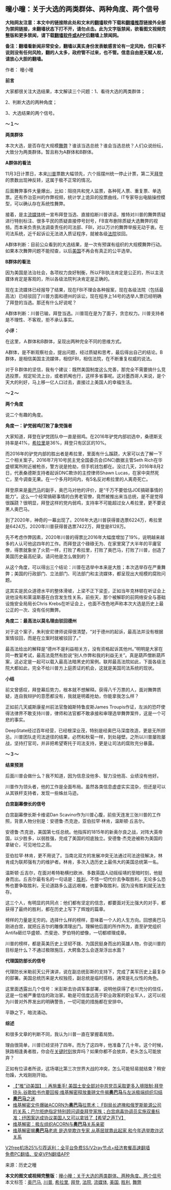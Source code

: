  <h2>曈小曈：关于大选的两类群体、两种角度、两个信号</h2> <p class="notice"><b>大陆网友注意：本文中的链接除此处和文末的<a href="https://github.com/bannedbook/fanqiang" >翻墙</a>软件下载和<a href="https://github.com/killgcd/justmysocks/blob/master/README.md">翻墙推荐</a>链接外全部为禁网链接，未翻墙状态下打不开，请勿点击。此为文字版禁闻，欲看图文视频完整版和更多禁闻，请下载<a href="https://github.com/bannedbook/fanqiang">翻墙软件或APP</a>后翻墙上禁闻网。</p><p>备注：翻墙看新闻非常安全，翻墙以真实身份发表敏感言论有一定风险，但只看不说则没有任何风险，翻的人太多，政府管不过来，也不管。信息自由是天赋人权，请放心大胆的翻墙。</b></p>  <div class="entry"> <p>作者： 曈小曈</p> <p><strong>前言</strong></p> <p>大家都很关注大选结果，本文解读三个问题：1、看待大选的两类群体；</p> <p>2、判断大选的两种角度；</p> <p>3、大选结果的两个信号。</p> <p><strong>～１～</strong></p> <p><strong>两类群体</strong></p> <p>本次大选，是否存在大规模<a href="https://www.bannedbook.org/bnews/tag/%E8%88%9E%E5%BC%8A/" class="st_tag internal_tag" rel="tag" title="标签 舞弊 下的日志">舞弊</a>？谁该当选总统？谁会当选总统？人们众说纷纭，大致分为两类群体。暂且称为A群体和B群体。</p> <p><strong>A群体的看法</strong></p> <p>11月3日计票日，本来<a href="https://www.bannedbook.org/bnews/tag/%e5%b7%9d%e6%99%ae/" class="st_tag internal_tag" rel="tag" title="标签 川普 下的日志">川普</a>票数大幅领先，六个摇摆州统一停止计票，第二天<a href="https://www.bannedbook.org/bnews/tag/%e6%8b%9c%e7%99%bb/" class="st_tag internal_tag" rel="tag" title="标签 拜登 下的日志">拜登</a>的票数出现神反转，这属于极不正常的情况。</p> <p>后面舞弊事件大量爆出，比如：阻挠共和党人监票，各种死人票、重复票、单选票。还有乔治亚州的作弊视频，统计学上诡异的投票曲线，IT专家导出电脑操控模型，可以确认存在系统性舞弊。</p> <p>接着，是主<a href="https://www.bannedbook.org/bnews/tag/%E6%B5%81%E5%AA%92%E4%BD%93/" class="st_tag internal_tag" rel="tag" title="标签 流媒体 下的日志">流媒体</a>统一宣布拜登当选、直接掐断川普讲话，推特对川普的舞弊质疑进行特别标注、很多平民的质疑直接停号封号，FB宣布删除质疑大选舞弊的视频。而本来负责执法调查责任的司法部、FBI，对以万计的舞弊举报无动于衷。在司法系统，近千起诉讼无法进入质证程序，就被各级<a href="https://www.bannedbook.org/bnews/tag/%e6%b3%95%e9%99%a2/" class="st_tag internal_tag" rel="tag" title="标签 法院 下的日志">法院</a>驳回。</p> <p>A群体判断：目前公众看到的大选结果，是一次有预谋有组织的大规模舞弊行动。如果本次舞弊问题不能彻查，以后<a href="https://www.bannedbook.org/bnews/tag/%e7%be%8e%e5%9b%bd/" class="st_tag internal_tag" rel="tag" title="标签 美国 下的日志">美国</a>不再会有真正的公平选举。</p> <p><strong>B群体的看法</strong></p> <p>因为美国是法治社会，各项权力良好制衡，所以FBI执法肯定是公正的，所以主流媒体肯定是客观的，所以各级法院判决肯定是正确的。</p>  <p>现在主流媒体已经报导了结果，现在FBI不理会各种报案，现在各级法院（包括最高法）已经驳回了川普方面和德州的诉讼，现在程序上14号的选举人票已经明确了拜登的当选。那还有什么好说呢？</p> <p>A群体判断：川普已输，拜登当选。川普现在是为了面子，贪恋权力。川普支持者是不理性、不客观，拒不承认事实。</p> <p><strong>小评：</strong></p> <p>在这里，Ａ群体和B群体，呈现出两种完全不同的思维方式。</p> <p>A群体，是不断观察社会，提出问题，经过质疑和思考，最后得出自己的结论。B群体，是相信美国主流媒体，相信FBI，相信法院，在不断重复权威的说法。</p> <p>对于Ｂ群体的坚信，我有个建议：既然美国制度这么完善，那完全不需要搞什么竞选投票，规定轮流上台，或者抓阄也行，这样多省事呢。这对墨西哥人来说，是个天大的利好，马上移一亿人口过去，直接过上美国人的幸福生活。</p> <p><strong>～２～</strong></p> <p><strong>两个角度</strong></p> <p>说二个有趣的角度。</p> <p><strong>角度一：驴党弱鸡打败了象党强者</strong></p> <p>大家知道，拜登在驴党团队中一直是弱鸡。在2016年驴党内部初选中，桑德斯支持率是41%，<a href="https://www.bannedbook.org/bnews/tag/%e5%b8%8c%e6%8b%89%e9%87%8c/" class="st_tag internal_tag" rel="tag" title="标签 希拉里 下的日志">希拉里</a>是36%，拜登只有区区的10%。</p> <p>而2016年的驴党内部的胜出者是希拉里，里面有什么蹊跷，大家可以去了解一下二个相关案子。2016年7月10号民主党全国委员会(DNC)数据主管Seth Rich在华盛顿寓所附近被枪杀，警方说是抢劫，但手机钱包都在。没过几天，2016年8月2日，代表桑德斯支持者起诉DNC欺诈的主控律师Shawn Lucas，在家中突然死亡，至今调查无果。在一个多月时间内，有5名反对希拉里的人离奇死亡。</p> <p>拜登原来是<a href="https://www.bannedbook.org/bnews/tag/%e5%a5%a5%e5%b7%b4%e9%a9%ac/" class="st_tag internal_tag" rel="tag" title="标签 奥巴马 下的日志">奥巴马</a>的副手，奥巴马对他的评价，是“千万不要低估JOE搞砸事情的能力”。这么一个经常搞砸事情的白男老官僚，竟然被推出来当总统，是不是觉得很蹊跷？很明显，拜登这样的党内弱鸡，支持率不可能超过女人希拉里，更不要说黑人奥巴马。</p> <p>到了2020年，神奇的一幕出现了。2016年大选川普获得普选票6224万，希拉里是6424万。2020年川普获得普选票7422万，拜登是8128万。</p> <p>先不考虑作弊因素，2020年川普的得票比2016年大幅度增加了19%，说明越来越多的人认可他这四年的工作。而拜登这个碌碌无为、在家里窝了大半年的平庸官僚，得票就象坐了火箭一样，打败了希拉里，打败了奥巴马，打败了川普，创造了美国历史最高纪录。请问他是怎么做到的？</p>  <p>从这个角度，可以得出三个结论：川普在选举中本来是大胜；本次选举存在严重舞弊；美国的行政部门、立法部门、司法部门和主流媒体，都呈现出大规模的腐败问题。</p> <p>这其实是民众道德水平的整体滑坡，上梁不正下梁歪，正如当年克林顿在听证会上说他没有和莱温斯基在白宫发生性关系，前些天，那个被解职的前网络安全与基础设施安全局局长Chris Krebs在听证会上，也面不改色地声称本次大选是历史上最公正的一次、没有任何舞弊。</p> <p><strong>角度二：最高法以莫名理由驳回德州</strong></p> <p>对于这个案子，朱利安尼律师说得很清楚，“对于德州的起诉，最高法并没有根据案情驳回，而是在立案时就被驳回了。”</p> <p>最高法给出的解释是“德州不是利益相关方，没有资格起诉其他州。”明明是大家在同一教室考试，最高法竟然有脸说“别人作弊和我的利益无关”。真是葫芦僧断葫芦案，这必定是一起可以载入最高法暗黑史的案例。联邦最高法院如此，下面各级法院大都如此，完全不给川普方上庭质证的机会，这就是美国司法系统的现状。</p> <p><strong>小结</strong></p> <p>前文曾感叹，拜登幕后势力，根本就不想解释。获得八千万票的人，面对舞弊质疑，连自我辩护的意愿都没有，我就是明着抢劫，你能拿我怎么样？</p> <p>正如前几天威斯康星州前法官詹姆斯特鲁皮斯James Troupis作证，左派的恐吓使得法律界不敢支持川普，律师和法官都不敢承接和审理选举舞弊案件，这是一个可悲的事实。</p> <p>DeepState经过百年经营，已经根深业茂，特别是经奥巴马深度改造，更是无所顾忌。川普团队走司法途径的结果，必然和秋菊一样，到处碰壁。之所以川普屡败屡战，坚持打官司，并非把希望寄托于司法支持，更是让司法的腐败充分暴露。</p> <p><strong>～３～</strong></p> <p><strong>结果预测</strong></p> <p>后面川普会做什么？我不知道，因为信息没他多、智力没他高、业绩没有他好。</p> <p>川普作为领头者，他的工作是全面布局。虽然各类信息虚虚实实混杂，但还是可以从其铁杆支持者，发现一些蛛丝马迹。</p> <p><strong>白宫副幕僚长的信号</strong></p> <p>白宫副幕僚长斯卡维诺Dan Scavino作为川普心腹，前些天连发三张川普的工作照，背景人物分别是：安德鲁·杰克逊，亚伯拉罕·林肯，温斯顿·丘吉尔。</p>  <p>安德鲁·杰克逊，美国第七任总统。他指挥的1815年的新奥尔良之战，对阵大英帝国，以少胜多，以弱胜强，完成了美国的彻底独立。安德鲁·杰克逊被称为美国的拿破仑，可见地位之高。</p> <p>亚伯拉罕·林肯，更不用说了。当南北双方的发展冲突无法通过司法途径解决，林肯成为联邦强有力的维护者。林肯，多次入选历史上最伟大的美国总统第一名。</p> <p>温斯顿·丘吉尔，在面对希特勒横扫欧洲、多数英国人动摇绥靖的至暗时刻，他挺身而出。丘吉尔最有名的一句话是：<a href="https://www.bannedbook.org/bnews/tag/%E8%83%9C%E5%88%A9/" class="st_tag internal_tag" rel="tag" title="标签 胜利 下的日志">胜利</a>，不惜一切代价去争取胜利，无论多么恐怖也要争取胜利，无论道路多么遥远艰难，也要争取胜利，因为没有胜利就无法生存。</p> <p>这三个人，有明显的共同点：他们都有坚定的信念，都要面对无比强大的对手，都获得了最终的胜利，都在历史上写下了辉煌的篇章。</p> <p>榜样的力量是无穷的。选择什么样的榜样，意味着一个人的人生方向。回想奥巴马刚进白宫，就把丘吉尔的雕像清理出门。理解他后面的所作所为，直至驴党组织Antifa砸烂华盛顿、杰斐逊、罗伯特的塑像，一切都顺理成章。</p> <p>川普的榜样，都是英美历史上坚韧不拨、为国民挺身而出的英雄人物，你说川普的目标是什么？不通过极限施压，大鳄鱼怎么会逐渐浮出水面？</p> <p><strong>代理国防部长的信号</strong></p> <p>代理防长米勒前天公开演讲，说在副总统彭斯的支持下，完成了美军历史上最复杂的部署。美国总统历来是大权独揽，副总统是临时搭档，通常是礼仪性的角色。</p> <p>这里面透露出几个信号：米彭斯去协调军事部署，说明他获得了老川充分的信任，这是一位被严重低估的政治家。勒是可信度远高于职业政客的职业军人，这可以视为川普对外界发出的明确警告，一切可能的措施都在安排中。</p> <p>平静之下，暗流涌动。</p> <p><strong>综述</strong></p> <p>和很多文章的判断不同，我认为川普一直在掌握着局势。</p> <p>理由很简单，川普已经坚持了四年。而为了这四年，他准备了几十年。这个时候，狭路相逢勇者胜，你会在<span class='wp_keywordlink'><a href="https://www.bannedbook.org/forum2/topic151.html" title="关键时刻：李鹏日记" target="_blank">关键时刻</a></span>放弃吗？如果你都不会放弃，老头怎么可能放弃？</p> <p>正如有位读者所说，这场堪比第三次世界大战的冲突，怎么可能轻易就结束？稍安勿躁，大戏刚刚开始。</p> <ul class='op-related-articles' title='相关阅读'> <li><a href='https://www.bannedbook.org/bnews/bannedvideo/20201223/1453338.html' target='_blank'>【“推”动美国】｜再施重手! 美国土安全部对中共党员采取更多入境限制;拜登挠头,谷歌脸书也要回报;维基解密释放重磅文件揭<b>奥巴马</b>与左派极端组织勾结</a></li> <li><a href='https://www.bannedbook.org/bnews/cnnews/20201223/1453189.html' target='_blank'><b>奥巴马</b>之迷</a></li> <li><a href='https://www.bannedbook.org/bnews/cbnews/20201222/1452544.html' target='_blank'>维基解密文件爆破ACORN为<b>奥巴马</b>拉票术； FBI局长遮掩和俄罗斯能源公司的关系；巴尔拒绝指定特别顾问调查拜登家族；白宫病毒协调员实施双重标准；纾困案达成协议美国人又可以拿钱了【希望之声TV】</a></li> <li><a href='https://www.bannedbook.org/bnews/comments/20201222/1452523.html' target='_blank'>维基解密：极左组织ACORN与<b>奥巴马</b>关系亲密</a></li> <li><a href='https://www.bannedbook.org/bnews/topimagenews/20201222/1452466.html' target='_blank'>维基解密揭<b>奥巴马</b>老底 是选举欺诈专家 从基层就靠此起家 和今年选举欺诈这关系</a></li> </ul> <p class="texttj"> <a href="https://www.bannedbook.org/forum23/topic22702.html" target="_blank">V2free机场25%引荐返利：全平台免费SS/V2ray节点+经济套餐高速翻墙</a><br/> <a href="https://github.com/bannedbook/fanqiang/wiki/%E7%A6%81%E9%97%BB%E7%BD%91%E5%AE%89%E5%8D%93%E7%BF%BB%E5%A2%99%E6%96%B0%E9%97%BBAPP" target="_blank">免费PC翻墙、安卓VPN翻墙APP</a></p><p> 来源：历史之曈 </p> <a name='sharetosocial'></a>       <div><b>本文的图文或视频完整版</b>：<a href='https://www.bannedbook.org/bnews/comments/20201224/1453941.html'>曈小曈：关于大选的两类群体、两种角度、两个信号</a></div>  </div><!--END ENTRY--> <div class="postfooter"> <div>本文标签：<a href="https://www.bannedbook.org/bnews/tag/%e5%a5%a5%e5%b7%b4%e9%a9%ac/" rel="tag">奥巴马</a>, <a href="https://www.bannedbook.org/bnews/tag/%e5%b7%9d%e6%99%ae/" rel="tag">川普</a>, <a href="https://www.bannedbook.org/bnews/tag/%e5%b8%8c%e6%8b%89%e9%87%8c/" rel="tag">希拉里</a>, <a href="https://www.bannedbook.org/bnews/tag/%e6%8b%9c%e7%99%bb/" rel="tag">拜登</a>, <a href="https://www.bannedbook.org/bnews/tag/%e6%b3%95%e9%99%a2/" rel="tag">法院</a>, <a href="https://www.bannedbook.org/bnews/tag/%E6%B5%81%E5%AA%92%E4%BD%93/" rel="tag">流媒体</a>, <a href="https://www.bannedbook.org/bnews/tag/%e7%be%8e%e5%9b%bd/" rel="tag">美国</a>, <a href="https://www.bannedbook.org/bnews/tag/%E8%83%9C%E5%88%A9/" rel="tag">胜利</a>, <a href="https://www.bannedbook.org/bnews/tag/%E8%88%9E%E5%BC%8A/" rel="tag">舞弊</a></div>  </div><!--END POSTFOOTER--> 